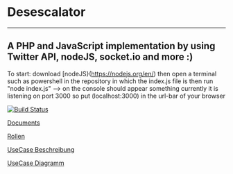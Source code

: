 # Desescalator #
---
A PHP and JavaScript implementation by using Twitter API, nodeJS, socket.io and more :)
---
To start: download [nodeJS}(https://nodejs.org/en/)
then open a terminal such as powershell in the repository in which the index.js file is
then run "node index.js" --> on the console should appear something
currently it is listening on port 3000
so put (localhost:3000) in the url-bar of your browser

[![Build Status](https://travis-ci.com/mesopotato/desescalator.svg?branch=master)](https://travis-ci.com/mesopotato/desescalator)

[Documents](https://drive.google.com/open?id=1Jv7LSfT_MDGi3HYUMKRcH5u5S9tPgUTS)

[Rollen](https://docs.google.com/document/d/17g6ulZsMIqNvBnC-qucA-jeRMrgcY7waidRa3mth2Q4/edit?usp=sharing)

[UseCase Beschreibung](https://docs.google.com/document/d/1oz9qOeU4OIjTCA6z2dbuM8Hj8swJ7ajjOvCC6fgAboM/edit?usp=sharing)

[UseCase Diagramm](https://drive.google.com/file/d/12pSeUfSbhQNWHmQcqW2j2ku75_hxw0Ws/view?usp=sharing)

